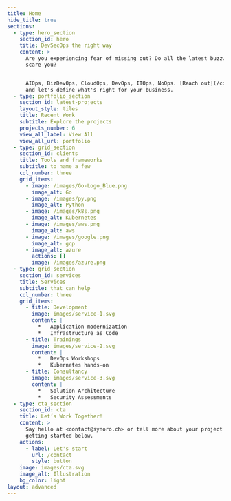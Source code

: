 ```yaml
---
title: Home
hide_title: true
sections:
  - type: hero_section
    section_id: hero
    title: DevSecOps the right way
    content: >
      Are you experiencing fear of missing out? Do all the latest buzzwords
      scare you?


      AIOps, BizDevOps, CloudOps, DevOps, ITOps, NoOps. [Reach out](/contact/)
      and let's define what's right for your business.
  - type: portfolio_section
    section_id: latest-projects
    layout_style: tiles
    title: Recent Work
    subtitle: Explore the projects
    projects_number: 6
    view_all_label: View All
    view_all_url: portfolio
  - type: grid_section
    section_id: clients
    title: Tools and frameworks
    subtitle: to name a few
    col_number: three
    grid_items:
      - image: /images/Go-Logo_Blue.png
        image_alt: Go
      - image: /images/py.png
        image_alt: Python
      - image: /images/k8s.png
        image_alt: Kubernetes
      - image: /images/aws.png
        image_alt: aws
      - image: /images/google.png
        image_alt: gcp
      - image_alt: azure
        actions: []
        image: /images/azure.png
  - type: grid_section
    section_id: services
    title: Services
    subtitle: that can help
    col_number: three
    grid_items:
      - title: Development
        image: images/service-1.svg
        content: |
          *   Application modernization
          *   Infrastructure as Code
      - title: Trainings
        image: images/service-2.svg
        content: |
          *   DevOps Workshops
          *   Kubernetes hands-on
      - title: Consultancy
        image: images/service-3.svg
        content: |
          *   Solution Architecture
          *   Security Assessments
  - type: cta_section
    section_id: cta
    title: Let’s Work Together!
    content: >
      Say hello at <contact@synoro.ch> or tell more about your project by
      getting started below.
    actions:
      - label: Let's start
        url: /contact
        style: button
    image: images/cta.svg
    image_alt: Illustration
    bg_color: light
layout: advanced
---
```

